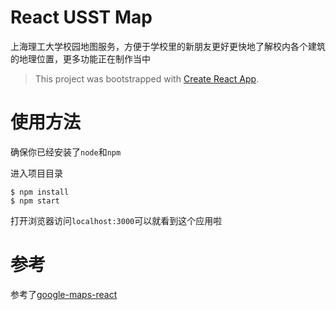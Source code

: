 # React USST Map
上海理工大学校园地图服务，方便于学校里的新朋友更好更快地了解校内各个建筑的地理位置，更多功能正在制作当中
>This project was bootstrapped with [Create React App](https://github.com/facebookincubator/create-react-app).
# 使用方法
确保你已经安装了`node`和`npm`

进入项目目录
``` shell
$ npm install
$ npm start
```
打开浏览器访问`localhost:3000`可以就看到这个应用啦

# 参考
参考了[google-maps-react](https://github.com/fullstackreact/google-maps-react)


